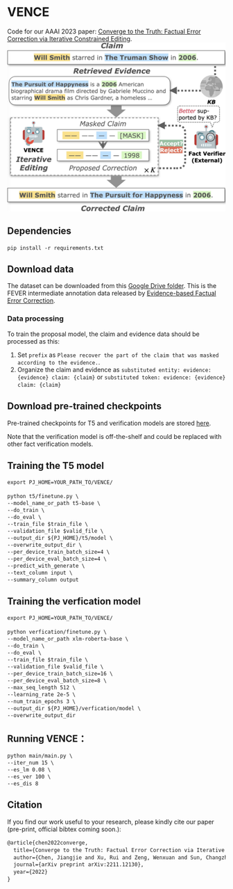 # VENCE

Code for our AAAI 2023 paper: [Converge to the Truth: Factual Error Correction via Iterative Constrained Editing](https://arxiv.org/abs/2211.12130).
![avatar](img.png)
## Dependencies
```shell
pip install -r requirements.txt
```
## Download data 

The dataset can be downloaded from this [Google Drive folder](https://drive.google.com/drive/folders/1hzwg5NtVUB_cfXiADkSanCq0JjaQ87tV). This is the FEVER intermediate annotation data released by [Evidence-based Factual Error Correction](https://aclanthology.org/2021.acl-long.256/).

### Data processing

To train the proposal model, the claim and evidence data should be processed as this:
1. Set `prefix` as `Please recover the part of the claim that was masked according to the evidence.`.
2. Organize the claim and evidence as `substituted entity: evidence: {evidence} claim: {claim}` or `substituted token: evidence: {evidence} claim: {claim}`

## Download pre-trained checkpoints

Pre-trained checkpoints for T5 and verification models are stored [here](https://drive.google.com/drive/folders/1Hw3PeXZhlqHY5umbh_uscLu3RexBkeXt?usp=sharing).

Note that the verification model is off-the-shelf and could be replaced with other fact verification models.


## Training the T5 model
```shell
export PJ_HOME=YOUR_PATH_TO/VENCE/

python t5/finetune.py \
--model_name_or_path t5-base \
--do_train \
--do_eval \
--train_file $train_file \
--validation_file $valid_file \
--output_dir ${PJ_HOME}/t5/model \
--overwrite_output_dir \
--per_device_train_batch_size=4 \
--per_device_eval_batch_size=4 \
--predict_with_generate \
--text_column input \
--summary_column output
```


## Training the verfication model
```shell
export PJ_HOME=YOUR_PATH_TO/VENCE/

python verfication/finetune.py \
--model_name_or_path xlm-roberta-base \
--do_train \
--do_eval \
--train_file $train_file \
--validation_file $valid_file \
--per_device_train_batch_size=16 \
--per_device_eval_batch_size=8 \
--max_seq_length 512 \
--learning_rate 2e-5 \
--num_train_epochs 3 \
--output_dir ${PJ_HOME}/verfication/model \
--overwrite_output_dir 
```
## Running VENCE：
```shell
python main/main.py \
--iter_num 15 \
--es_lm 0.08 \
--es_ver 100 \
--es_dis 8
```
 
## Citation
If you find our work useful to your research, please kindly cite our paper (pre-print, official bibtex coming soon.):
```latex
@article{chen2022converge,
  title={Converge to the Truth: Factual Error Correction via Iterative Constrained Editing},
  author={Chen, Jiangjie and Xu, Rui and Zeng, Wenxuan and Sun, Changzhi and Li, Lei and Xiao, Yanghua},
  journal={arXiv preprint arXiv:2211.12130},
  year={2022}
}
```